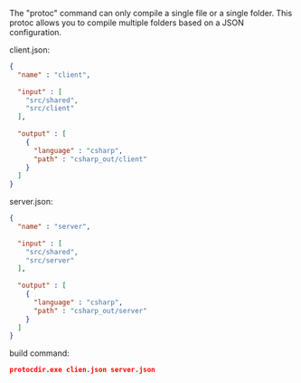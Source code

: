 The "protoc" command can only compile a single file or a single folder.
This protoc allows you to compile multiple folders based on a JSON configuration.

client.json:

```json
{
  "name" : "client",
  
  "input" : [
    "src/shared",
    "src/client"
  ],
  
  "output" : [
    {
      "language" : "csharp",
      "path" : "csharp_out/client"
    }
  ]
}
```

server.json:
```json
{
  "name" : "server",
  
  "input" : [
    "src/shared",
    "src/server"
  ],
  
  "output" : [
    {
      "language" : "csharp",
      "path" : "csharp_out/server"
    }
  ]
}
```



build command:

```json
protocdir.exe clien.json server.json
```